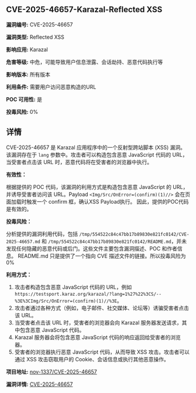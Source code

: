 ## CVE-2025-46657-Karazal-Reflected XSS

**漏洞编号:** CVE-2025-46657

**漏洞类型:** Reflected XSS

**影响应用:** Karazal

**危害等级:** 中危，可能导致用户信息泄露、会话劫持、恶意代码执行等

**影响版本:** 所有版本

**利用条件:** 需要用户访问恶意构造的URL

**POC 可用性:** 是

**投毒风险:** 0%

## 详情

CVE-2025-46657 是 Karazal 应用程序中的一个反射型跨站脚本 (XSS) 漏洞。该漏洞存在于 `lang` 参数中。攻击者可以构造包含恶意 JavaScript 代码的 URL，当受害者点击该 URL 时，恶意代码将在受害者的浏览器中执行。

**有效性：**

根据提供的 POC 代码，该漏洞的利用方式是构造包含恶意 JavaScript 的 URL，并诱导受害者访问该 URL。Payload `<Img/Src/OnError=(confirm)(1)//>` 会在页面加载时触发一个 confirm 框，确认XSS Payload执行。 因此，提供的POC代码是有效的。

**投毒风险：**

分析提供的漏洞利用代码，包括 `/tmp/554522c84c47bb17b89830e821fc0142/CVE-2025-46657.md` 和 `/tmp/554522c84c47bb17b89830e821fc0142/README.md`，并未发现任何隐藏的恶意代码或后门。这些文件主要包含漏洞描述、POC 和作者信息。 README.md 只是提供了一个指向 CVE 描述文件的链接。所以投毒风险为0%

**利用方式：**

1.  攻击者构造包含恶意 JavaScript 代码的 URL，例如 `https://testsport.karaz.org/karazal/?lang=1%27%22%3CS/--%3E%3CImg/Src/OnError=(confirm)(1)//%3E`。
2.  攻击者通过各种方式（例如，电子邮件、社交媒体、论坛等）诱骗受害者点击该 URL。
3.  当受害者点击该 URL 时，受害者的浏览器会向 Karazal 服务器发送请求，其中包含恶意 JavaScript 代码。
4.  Karazal 服务器会将包含恶意 JavaScript 代码的响应返回给受害者的浏览器。
5.  受害者的浏览器执行恶意 JavaScript 代码，从而导致 XSS 攻击。攻击者可以通过 XSS 攻击窃取用户的 Cookie、会话信息或执行其他恶意操作。


**项目地址:** [nov-1337/CVE-2025-46657](https://github.com/nov-1337/CVE-2025-46657)

**漏洞详情:** [CVE-2025-46657](https://nvd.nist.gov/vuln/detail/CVE-2025-46657)